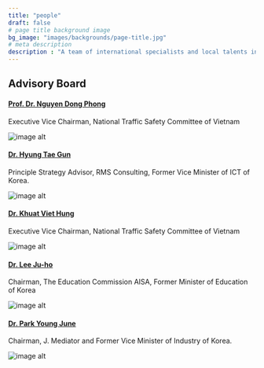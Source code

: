 ```yaml
---
title: "people"
draft: false
# page title background image
bg_image: "images/backgrounds/page-title.jpg"
# meta description
description : "A team of international specialists and local talents in various fields from Urban Architecture, Urban Design and Planning, Transporation Engineering, Asset Management, Operations Research, Reliability Engineering, Optimization, Statistics, and Economics."
---
```


## Advisory Board

#### [Prof. Dr. Nguyen Dong Phong](/people/dr-nguyen-dong-phong)

Executive Vice Chairman, National Traffic Safety Committee of Vietnam

![image alt ](/images/team/AdvisoryBoard/nguyendongphong.jpg)

#### [Dr. Hyung Tae Gun](/people/dr-hyung-tae-gun)

Principle Strategy Advisor, RMS Consulting, Former Vice Minister of ICT of Korea.

![image alt ](/images/team/AdvisoryBoard/hyung.png)

#### [Dr. Khuat Viet Hung](/people/dr-khuat-viet-hung)

Executive Vice Chairman, National Traffic Safety Committee of Vietnam

 ![image alt ](/images/team/AdvisoryBoard/khuatviethung.jpg)


#### [Dr. Lee Ju-ho](/people/dr-lee-ju-ho)

Chairman, The Education Commission AISA, Former Minister of Education of Korea

![image alt ](/images/team/AdvisoryBoard/leejuho.jpg)


#### [Dr. Park Young June](/people/dr-khuat-viet-hung)

Chairman, J. Mediator and Former Vice Minister of Industry of Korea.

![image alt ](/images/team/AdvisoryBoard/park.png)
